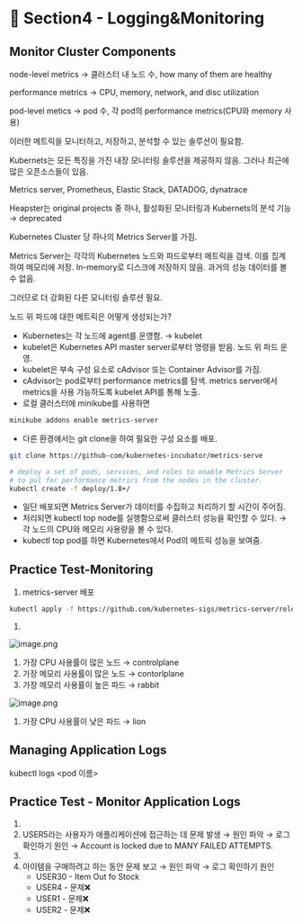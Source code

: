 # 🍨 Section4 - Logging&Monitoring

## Monitor Cluster Components


node-level metrics → 클러스터 내 노드 수, how many of them are healthy


performance metrics → CPU, memory, network, and disc utilization


pod-level  metics → pod 수, 각 pod의 performance metrics(CPU와 memory 사용)


이러한 메트릭을 모니터하고, 저장하고, 분석할 수 있는 솔루션이 필요함.


Kubernets는 모든 특징을 가진 내장 모니터링 솔루션을 제공하지 않음. 그러나 최근에 많은 오픈소스들이 있음.


Metrics server, Prometheus, Elastic Stack, DATADOG, dynatrace


Heapster는 original projects 중 하나, 활성화된 모니터링과 Kubernets의 분석 기능 → deprecated


Kubernetes Cluster 당 하나의 Metrics Server를 가짐.


Metrics Server는 각각의 Kubernetes 노드와 파드로부터 메트릭을 검색. 이를 집계하여 메모리에 저장. In-memory로 디스크에 저장하지 않음. 과거의 성능 데이터를 볼 수 없음.


그러므로 더 강화된 다른 모니터링 솔루션 필요.


노드 위 파드에 대한 메트릭은 어떻게 생성되는가?

- Kubernetes는 각 노드에 agent를 운영함. → kubelet
- kubelet은 Kubernetes API master server로부터 명령을 받음. 노드 위 파드 운영.
- kubelet은 부속 구성 요소로 cAdvisor 또는 Container Advisor를 가짐.
- cAdvisor는 pod로부터 performance metrics를 탐색. metrics server에서 metrics을 사용 가능하도록  kubelet API를 통해 노출.
- 로컬 클러스터에 minikube를 사용하면

```bash
minikube addons enable metrics-server
```

- 다른 환경에서는 git clone을 하여 필요한 구성 요소를 배포.

```bash
git clone https://github-com/kubernetes-incubator/metrics-serve

# deploy a set of pods, services, and roles to enable Metrics Server
# to pul for performance metrics from the nodes in the cluster.
kubectl create -f deploy/1.8+/
```

- 일단 배포되면 Metrics Server가 데이터를 수집하고 처리하기 할 시간이 주어짐.
- 처리되면 kubectl top node를 실행함으로써 클러스터 성능을 확인할 수 있다. → 각 노드의 CPU와 메모리 사용량을 볼 수 있다.
- kubectl top pod를 하면 Kubernetes에서 Pod의 메트릭 성능을 보여줌.

## Practice Test-Monitoring

1. metrics-server 배포

```bash
kubectl apply -f https://github.com/kubernetes-sigs/metrics-server/releases/latest/download/components.yaml
```

1. 

![image.png](https://prod-files-secure.s3.us-west-2.amazonaws.com/b2ea2032-00e9-4883-a13b-cb03cf5b2334/be867e9c-0d47-47a3-971e-146d2c8c7945/image.png?X-Amz-Algorithm=AWS4-HMAC-SHA256&X-Amz-Content-Sha256=UNSIGNED-PAYLOAD&X-Amz-Credential=ASIAZI2LB466TRGJTXE6%2F20250508%2Fus-west-2%2Fs3%2Faws4_request&X-Amz-Date=20250508T140906Z&X-Amz-Expires=3600&X-Amz-Security-Token=IQoJb3JpZ2luX2VjEM7%2F%2F%2F%2F%2F%2F%2F%2F%2F%2FwEaCXVzLXdlc3QtMiJHMEUCIDrk2%2Bnma55bE7pcz0ZDwPYIVm%2B4MSz78wHh7Y4cBi3TAiEAvylMV3DkXrvN9v8Yb%2FvxphuiqU%2FoMCD2isvZbAhYsM0q%2FwMIdxAAGgw2Mzc0MjMxODM4MDUiDMjTlo5DGU%2F1jLkeFircA0CWozvEyPXIivGYXbom3QbIjVseTgl8XeyoH%2FsjUck56yzbfZxhVDTD%2F8ReuotJmcZxjD%2BYzZ%2BN6u5eU79lwxdtyWTA0Qa1eACRfEuKRD53rsmtwNNAksDW5bEUazqHJRS8ihu0ep%2BEHOAjo%2BiPpwzQRV8%2FNGOrqKgJGO7rKJ6OB53HlqJ%2BrhBIlq%2BX7SC%2FUWEyqbgedejYZbvEz94ynD9zhKzak%2BzMp%2BWx0VYrygAUesYURJLoWnNoLhnM0fu8OdoQ9eJ8F9x2J8jfyUiA0BxYV00RMAdPwvZpRae6myou8l6gq6u%2Bk4p2EbChcW4ep9do2MngYZHt1s4eOygKezy%2FdMK%2FJ2YEcAjK%2FYk85rYqzpAN%2Fjo%2Ba1GI%2FmRSyP%2F%2BhVcolsGN0ASIcseOlS3Ih0qQimxC50CQQ2exbcDYHzeUUZlEEl3k4G%2F5j4z5Y02rsQa0DlqqKgkUYTDcYiQcDbE%2FVha%2FUMDHK9hfwo%2Fl8eZKyDgYJuCkONAbHUGrcQLV6nUOcqEY%2FhOwapTR4kftVBf2NL6Qcsoeg%2F4OOoDcugXlbevXiZDygKzj7FQG4%2FInwjre6x4g6W33tLnOmEI2R7Q9Bm6VeKwrRvtDbKjRrGa7RyMO9cHmcA0SmzBBMJrl8sAGOqUBU3LIXzh9neMF4W72BwCbuhKKp%2FMdInMxIjwsWxo6Q%2BlgQfMaBasWMoZST4D0MPVxtN681jY9v%2FQ7DzEueXUpvf8L0gvyzmd28ndTO9e9DY5KDFaaxNl3WChOYjRuAmjJXFl0TDKgE28WzB0%2FMFM41kkxucC7TNy%2FuiwavrP078GhyXxAZapWUV10JhgX%2Bqw5oSDN01poo%2B0fBOd0PYStb59qfCwe&X-Amz-Signature=030c6929cf5d130b7d2ca5b9485b5bc5c34bbead9f1e1571fb12f6093aa331a8&X-Amz-SignedHeaders=host&x-id=GetObject)

1. 가장 CPU 사용률이 많은 노드 → controlplane
2. 가장 메모리 사용률이 많은 노드 → contorlplane
3. 가장 메모리 사용률이 높은 파드 → rabbit

![image.png](https://prod-files-secure.s3.us-west-2.amazonaws.com/b2ea2032-00e9-4883-a13b-cb03cf5b2334/a5ad8203-cf78-4c06-9de1-67cb491aedc9/image.png?X-Amz-Algorithm=AWS4-HMAC-SHA256&X-Amz-Content-Sha256=UNSIGNED-PAYLOAD&X-Amz-Credential=ASIAZI2LB466TRGJTXE6%2F20250508%2Fus-west-2%2Fs3%2Faws4_request&X-Amz-Date=20250508T140906Z&X-Amz-Expires=3600&X-Amz-Security-Token=IQoJb3JpZ2luX2VjEM7%2F%2F%2F%2F%2F%2F%2F%2F%2F%2FwEaCXVzLXdlc3QtMiJHMEUCIDrk2%2Bnma55bE7pcz0ZDwPYIVm%2B4MSz78wHh7Y4cBi3TAiEAvylMV3DkXrvN9v8Yb%2FvxphuiqU%2FoMCD2isvZbAhYsM0q%2FwMIdxAAGgw2Mzc0MjMxODM4MDUiDMjTlo5DGU%2F1jLkeFircA0CWozvEyPXIivGYXbom3QbIjVseTgl8XeyoH%2FsjUck56yzbfZxhVDTD%2F8ReuotJmcZxjD%2BYzZ%2BN6u5eU79lwxdtyWTA0Qa1eACRfEuKRD53rsmtwNNAksDW5bEUazqHJRS8ihu0ep%2BEHOAjo%2BiPpwzQRV8%2FNGOrqKgJGO7rKJ6OB53HlqJ%2BrhBIlq%2BX7SC%2FUWEyqbgedejYZbvEz94ynD9zhKzak%2BzMp%2BWx0VYrygAUesYURJLoWnNoLhnM0fu8OdoQ9eJ8F9x2J8jfyUiA0BxYV00RMAdPwvZpRae6myou8l6gq6u%2Bk4p2EbChcW4ep9do2MngYZHt1s4eOygKezy%2FdMK%2FJ2YEcAjK%2FYk85rYqzpAN%2Fjo%2Ba1GI%2FmRSyP%2F%2BhVcolsGN0ASIcseOlS3Ih0qQimxC50CQQ2exbcDYHzeUUZlEEl3k4G%2F5j4z5Y02rsQa0DlqqKgkUYTDcYiQcDbE%2FVha%2FUMDHK9hfwo%2Fl8eZKyDgYJuCkONAbHUGrcQLV6nUOcqEY%2FhOwapTR4kftVBf2NL6Qcsoeg%2F4OOoDcugXlbevXiZDygKzj7FQG4%2FInwjre6x4g6W33tLnOmEI2R7Q9Bm6VeKwrRvtDbKjRrGa7RyMO9cHmcA0SmzBBMJrl8sAGOqUBU3LIXzh9neMF4W72BwCbuhKKp%2FMdInMxIjwsWxo6Q%2BlgQfMaBasWMoZST4D0MPVxtN681jY9v%2FQ7DzEueXUpvf8L0gvyzmd28ndTO9e9DY5KDFaaxNl3WChOYjRuAmjJXFl0TDKgE28WzB0%2FMFM41kkxucC7TNy%2FuiwavrP078GhyXxAZapWUV10JhgX%2Bqw5oSDN01poo%2B0fBOd0PYStb59qfCwe&X-Amz-Signature=b50f02d7907aaf9dcb594eb47a396a1458f13b07755a05a47aea2ac8e697e064&X-Amz-SignedHeaders=host&x-id=GetObject)

1. 가장 CPU 사용률이 낮은 파드 → lion

## Managing Application Logs


kubectl logs <pod 이름>


## Practice Test - Monitor Application Logs

1. 
2. USER5라는 사용자가 애플리케이션에 접근하는 데 문제 발생 → 원인 파악 → 로그 확인하기
원인 → Account is locked due to MANY FAILED ATTEMPTS.
3. 
4. 아이템을 구매하려고 하는 동안 문제 보고 → 원인 파악 → 로그 확인하기
원인
    - USER30 - Item Out fo Stock
    - USER4 - 문제❌
    - USER1 - 문제❌
    - USER2 - 문제❌
